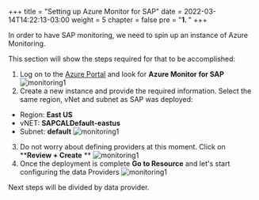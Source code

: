 +++
title = "Setting up Azure Monitor for SAP"
date = 2022-03-14T14:22:13-03:00
weight = 5
chapter = false
pre = "<b>1. </b>"
+++

In order to have SAP monitoring, we need to spin up an instance of Azure Monitoring. 

This section will show the steps required for that to be accomplished:

1. Log on to the [Azure Portal](https://portal.azure.com) and look for **Azure Monitor for SAP**
![monitoring1](/images/am01.png?height=450px) 
2. Create a new instance and provide the required information. Select the same region, vNet and subnet as SAP was deployed:
- Region: **East US** 
- vNET: **SAPCALDefault-eastus** 
- Subnet: **default** 
![monitoring1](/images/am02.png?height=450px) 
3. Do not worry about defining providers at this moment. Click on ****Review + Create** **
![monitoring1](/images/am03.png?height=450px)
4. Once the deployment is complete **Go to Resource** and let's start configuring the data Providers 
![monitoring1](/images/am05.png?height=450px)

Next steps will be divided by data provider. 
